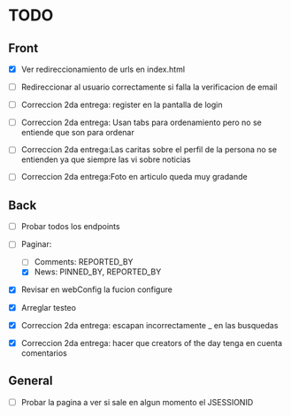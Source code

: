 # TODO

## Front
- [x] Ver redireccionamiento de urls en index.html 
- [ ] Redireccionar al usuario correctamente si falla la verificacion de email
- [ ] Correccion 2da entrega: register en la pantalla de login
- [ ] Correccion 2da entrega: Usan tabs para ordenamiento pero no se entiende que son para ordenar
- [ ] Correccion 2da entrega:Las caritas sobre el perfil de la persona no se entienden ya que siempre las vi sobre noticias
- [ ] Correccion 2da entrega:Foto en articulo queda muy gradande


## Back
- [ ] Probar todos los endpoints
- [ ] Paginar:
  - [ ] Comments: REPORTED_BY
  - [x] News: PINNED_BY, REPORTED_BY
- [x] Revisar en webConfig la fucion configure
- [x] Arreglar testeo
- [x] Correccion 2da entrega: escapan incorrectamente _ en las busquedas
- [x] Correccion 2da entrega: hacer que creators of the day tenga en cuenta comentarios


## General
- [ ] Probar la pagina a ver si sale en algun momento el JSESSIONID